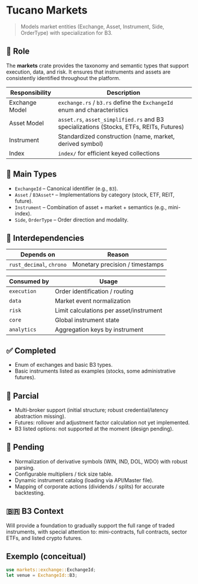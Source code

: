 # Tucano Markets

> Models market entities (Exchange, Asset, Instrument, Side, OrderType) with specialization for B3.

## 🎯 Role
The **markets** crate provides the taxonomy and semantic types that support execution, data, and risk. It ensures that instruments and assets are consistently identified throughout the platform.

| Responsibility   | Description                                                                 |
|------------------|-----------------------------------------------------------------------------|
| Exchange Model   | `exchange.rs` / `b3.rs` define the `ExchangeId` enum and characteristics    |
| Asset Model      | `asset.rs`, `asset_simplified.rs` and B3 specializations (Stocks, ETFs, REITs, Futures) |
| Instrument       | Standardized construction (name, market, derived symbol)                    |
| Index            | `index/` for efficient keyed collections                                    |

## 🔑 Main Types
- `ExchangeId` – Canonical identifier (e.g., `B3`).
- `Asset` / `B3Asset*` – Implementations by category (stock, ETF, REIT, future).
- `Instrument` – Combination of asset + market + semantics (e.g., mini-index).
- `Side`, `OrderType` – Order direction and modality.

## 🔗 Interdependencies
| Depends on                | Reason                                 |
|---------------------------|----------------------------------------|
| `rust_decimal`, `chrono`  | Monetary precision / timestamps        |

| Consumed by   | Usage                                         |
|---------------|-----------------------------------------------|
| `execution`   | Order identification / routing                |
| `data`        | Market event normalization                    |
| `risk`        | Limit calculations per asset/instrument       |
| `core`        | Global instrument state                       |
| `analytics`   | Aggregation keys by instrument                |

## ✅ Completed
- Enum of exchanges and basic B3 types.
- Basic instruments listed as examples (stocks, some administrative futures).

## 🧪 Parcial

- Multi-broker support (initial structure; robust credential/latency abstraction missing).
- Futures: rollover and adjustment factor calculation not yet implemented.
- B3 listed options: not supported at the moment (design pending).


## 🚧 Pending
- Normalization of derivative symbols (WIN, IND, DOL, WDO) with robust parsing.
- Configurable multipliers / tick size table.
- Dynamic instrument catalog (loading via API/Master file).
- Mapping of corporate actions (dividends / splits) for accurate backtesting.


## 🇧🇷 B3 Context
Will provide a foundation to gradually support the full range of traded instruments, with special attention to: mini-contracts, full contracts, sector ETFs, and listed crypto futures.

## Exemplo (conceitual)
```rust
use markets::exchange::ExchangeId;
let venue = ExchangeId::B3;
```
